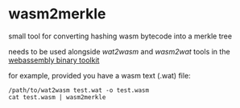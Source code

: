 # wasm2merkle

small tool for converting hashing wasm bytecode into a merkle tree

needs to be used alongside *wat2wasm* and *wasm2wat* tools in the [webassembly binary toolkit](https://github.com/WebAssembly/wabt)

for example, provided you have a wasm text (.wat) file: 
```
/path/to/wat2wasm test.wat -o test.wasm
cat test.wasm | wasm2merkle
```
